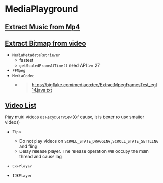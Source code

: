 # MediaPlayground

## [Extract Music from Mp4](/app/src/main/java/xyz/juncat/media/MusicExtractorActivity.kt)

## [Extract Bitmap from video](app/src/main/java/xyz/juncat/media/frames/FramesExtractActivity.kt)
- `MediaMetadataRetriever`
  - fastest
  - `getScaledFrameAtTime()` need API >= 27
- `FFMpeg`
- `MediaCodec`
  - > https://bigflake.com/mediacodec/ExtractMpegFramesTest_egl14.java.txt

## [Video List](app/src/main/java/xyz/juncat/media/videolist)
Play multi videos at `RecyclerView` (Of cause, it is better to use smaller videos)

- Tips
  - Do not play videos on `SCROLL_STATE_DRAGGING` ,`SCROLL_STATE_SETTLING` and fling
  - Delay release player. The release operation will occupy the main thread and cause lag

- `ExoPlayer`
- `IJKPlayer` 
